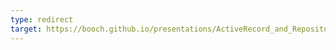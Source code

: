 ```yaml
---
type: redirect
target: https://booch.github.io/presentations/ActiveRecord_and_Repository_Pattern/slides.html
---
```


